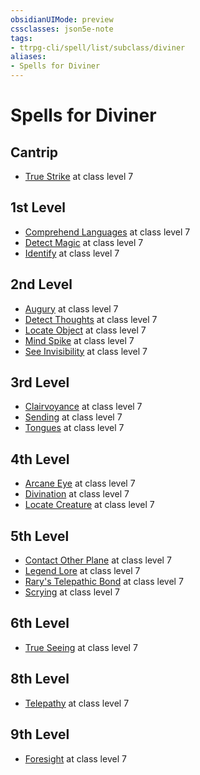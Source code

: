 ```yaml
---
obsidianUIMode: preview
cssclasses: json5e-note
tags:
- ttrpg-cli/spell/list/subclass/diviner
aliases:
- Spells for Diviner
---
```

# Spells for Diviner

## Cantrip

- [True Strike](Інструменти%20ДМ/CLI/spells/true-strike-xphb.md "XPHB") at class level 7

## 1st Level

- [Comprehend Languages](Інструменти%20ДМ/CLI/spells/comprehend-languages-xphb.md "XPHB") at class level 7
- [Detect Magic](Інструменти%20ДМ/CLI/spells/detect-magic-xphb.md "XPHB") at class level 7
- [Identify](Інструменти%20ДМ/CLI/spells/identify-xphb.md "XPHB") at class level 7

## 2nd Level

- [Augury](Інструменти%20ДМ/CLI/spells/augury-xphb.md "XPHB") at class level 7
- [Detect Thoughts](Інструменти%20ДМ/CLI/spells/detect-thoughts-xphb.md "XPHB") at class level 7
- [Locate Object](Інструменти%20ДМ/CLI/spells/locate-object-xphb.md "XPHB") at class level 7
- [Mind Spike](Інструменти%20ДМ/CLI/spells/mind-spike-xphb.md "XPHB") at class level 7
- [See Invisibility](Інструменти%20ДМ/CLI/spells/see-invisibility-xphb.md "XPHB") at class level 7

## 3rd Level

- [Clairvoyance](Інструменти%20ДМ/CLI/spells/clairvoyance-xphb.md "XPHB") at class level 7
- [Sending](Інструменти%20ДМ/CLI/spells/sending-xphb.md "XPHB") at class level 7
- [Tongues](Інструменти%20ДМ/CLI/spells/tongues-xphb.md "XPHB") at class level 7

## 4th Level

- [Arcane Eye](Інструменти%20ДМ/CLI/spells/arcane-eye-xphb.md "XPHB") at class level 7
- [Divination](Інструменти%20ДМ/CLI/spells/divination-xphb.md "XPHB") at class level 7
- [Locate Creature](Інструменти%20ДМ/CLI/spells/locate-creature-xphb.md "XPHB") at class level 7

## 5th Level

- [Contact Other Plane](Інструменти%20ДМ/CLI/spells/contact-other-plane-xphb.md "XPHB") at class level 7
- [Legend Lore](Інструменти%20ДМ/CLI/spells/legend-lore-xphb.md "XPHB") at class level 7
- [Rary's Telepathic Bond](Інструменти%20ДМ/CLI/spells/rarys-telepathic-bond-xphb.md "XPHB") at class level 7
- [Scrying](Інструменти%20ДМ/CLI/spells/scrying-xphb.md "XPHB") at class level 7

## 6th Level

- [True Seeing](Інструменти%20ДМ/CLI/spells/true-seeing-xphb.md "XPHB") at class level 7

## 8th Level

- [Telepathy](Інструменти%20ДМ/CLI/spells/telepathy-xphb.md "XPHB") at class level 7

## 9th Level

- [Foresight](Інструменти%20ДМ/CLI/spells/foresight-xphb.md "XPHB") at class level 7